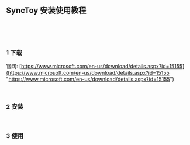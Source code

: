 ## SyncToy 安装使用教程  

​    

​    

### 1 下载  

官网: [https://www.microsoft.com/en-us/download/details.aspx?id=15155](https://www.microsoft.com/en-us/download/details.aspx?id=15155 "https://www.microsoft.com/en-us/download/details.aspx?id=15155")  

​      

### 2 安装    

​    

### 3 使用  





